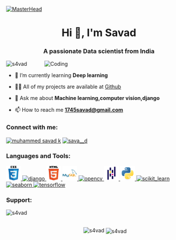 [![MasterHead](https://media.licdn.com/dms/image/D563DAQFIJGy_J4EvYA/image-scale_191_1128/0/1666883668428?e=1675425600&v=beta&t=q5S0E-n5z-gDvzZPdOvK7oorksu-JESWk3DdbbvU2ss)](https://codegrills.in)
<h1 align="center">Hi 👋, I'm Savad</h1>
<h3 align="center">A passionate Data scientist from India</h3>
<img align="right" alt="Coding" width="400" src="https://www.ubuntupit.com/wp-content/uploads/2020/03/Data-Science-Company.jpg">

<p align="left"> <img src="https://komarev.com/ghpvc/?username=s4vad&label=Profile%20views&color=0e75b6&style=flat" alt="s4vad" /> </p>

- 🌱 I’m currently learning **Deep learning**

- 👨‍💻 All of my projects are available at [Github](Github)

- 💬 Ask me about **Machine learning,computer vision,django**

- 📫 How to reach me **1745savad@gmail.com**

<h3 align="left">Connect with me:</h3>
<p align="left">
<a href="https://kaggle.com/muhammed savad k" target="blank"><img align="center" src="https://raw.githubusercontent.com/rahuldkjain/github-profile-readme-generator/master/src/images/icons/Social/kaggle.svg" alt="muhammed savad k" height="30" width="40" /></a>
<a href="https://instagram.com/sava__d" target="blank"><img align="center" src="https://raw.githubusercontent.com/rahuldkjain/github-profile-readme-generator/master/src/images/icons/Social/instagram.svg" alt="sava__d" height="30" width="40" /></a>
</p>

<h3 align="left">Languages and Tools:</h3>
<p align="left"> <a href="https://www.w3schools.com/css/" target="_blank" rel="noreferrer"> <img src="https://raw.githubusercontent.com/devicons/devicon/master/icons/css3/css3-original-wordmark.svg" alt="css3" width="40" height="40"/> </a> <a href="https://www.djangoproject.com/" target="_blank" rel="noreferrer"> <img src="https://cdn.worldvectorlogo.com/logos/django.svg" alt="django" width="40" height="40"/> </a> <a href="https://www.w3.org/html/" target="_blank" rel="noreferrer"> <img src="https://raw.githubusercontent.com/devicons/devicon/master/icons/html5/html5-original-wordmark.svg" alt="html5" width="40" height="40"/> </a> <a href="https://www.mysql.com/" target="_blank" rel="noreferrer"> <img src="https://raw.githubusercontent.com/devicons/devicon/master/icons/mysql/mysql-original-wordmark.svg" alt="mysql" width="40" height="40"/> </a> <a href="https://opencv.org/" target="_blank" rel="noreferrer"> <img src="https://www.vectorlogo.zone/logos/opencv/opencv-icon.svg" alt="opencv" width="40" height="40"/> </a> <a href="https://pandas.pydata.org/" target="_blank" rel="noreferrer"> <img src="https://raw.githubusercontent.com/devicons/devicon/2ae2a900d2f041da66e950e4d48052658d850630/icons/pandas/pandas-original.svg" alt="pandas" width="40" height="40"/> </a> <a href="https://www.python.org" target="_blank" rel="noreferrer"> <img src="https://raw.githubusercontent.com/devicons/devicon/master/icons/python/python-original.svg" alt="python" width="40" height="40"/> </a> <a href="https://scikit-learn.org/" target="_blank" rel="noreferrer"> <img src="https://upload.wikimedia.org/wikipedia/commons/0/05/Scikit_learn_logo_small.svg" alt="scikit_learn" width="40" height="40"/> </a> <a href="https://seaborn.pydata.org/" target="_blank" rel="noreferrer"> <img src="https://seaborn.pydata.org/_images/logo-mark-lightbg.svg" alt="seaborn" width="40" height="40"/> </a> <a href="https://www.tensorflow.org" target="_blank" rel="noreferrer"> <img src="https://www.vectorlogo.zone/logos/tensorflow/tensorflow-icon.svg" alt="tensorflow" width="40" height="40"/> </a> </p>

<h3 align="left">Support:</h3>
<p><a href="https://www.buymeacoffee.com/s4vad"> <img align="left" src="https://cdn.buymeacoffee.com/buttons/v2/default-yellow.png" height="50" width="210" alt="s4vad" /></a></p><br><br>

<p><img align="left" src="https://github-readme-stats.vercel.app/api/top-langs?username=s4vad&show_icons=true&locale=en&layout=compact" alt="s4vad" /></p>

<p>&nbsp;<img align="center" src="https://github-readme-stats.vercel.app/api?username=s4vad&show_icons=true&locale=en" alt="s4vad" /></p>
